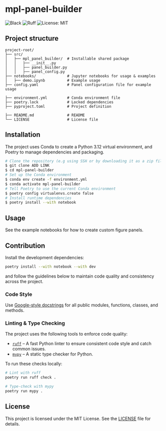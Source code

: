 # mpl-panel-builder

![Black](https://img.shields.io/badge/code%20style-black-000000.svg)
![Ruff](https://img.shields.io/badge/linter-ruff-0098db)
![License: MIT](https://img.shields.io/badge/License-MIT-yellow.svg)

## Project structure
```text
project-root/
├── src/
│   ├── mpl_panel_builder/  # Installable shared package
│   │   ├── __init__.py
│   │   ├── panel_builder.py
│   │   ├── panel_config.py
├── notebooks/              # Jupyter notebooks for usage & examples
│   ├── demo.ipynb          # Example usage
├── config.yaml             # Panel configuration file for example usage

├── environment.yml         # Conda environment file
├── poetry.lock             # Locked dependencies  
├── pyproject.toml          # Project definition

├── README.md               # README
└── LICENSE                 # License file
```

## Installation
The project uses Conda to create a Python 3.12 virtual environment, and Poetry to manage dependencies and packaging.

```bash
# Clone the repository (e.g using SSH or by downloading it as a zip file)
$ git clone ADD LINK
$ cd mpl-panel-builder
# Set up the Conda environment
$ conda env create -f environment.yml
$ conda activate mpl-panel-builder
# Tell Poetry to use the current Conda environment
$ poetry config virtualenvs.create false
# Install runtime dependencies
$ poetry install --with notebook
```

## Usage
See the example notebooks for how to create custom figure panels.

## Contribution
Install the development dependencies:
```bash
poetry install --with notebook --with dev
```
and follow the guidelines below to maintain code quality and consistency across the project.

### Code Style
Use [Google-style docstrings](https://google.github.io/styleguide/pyguide.html#38-comments-and-docstrings) for all public modules, functions, classes, and methods.

### Linting & Type Checking
The project uses the following tools to enforce code quality:

- [`ruff`](https://docs.astral.sh/ruff/) – A fast Python linter to ensure consistent code style and catch common issues.
- [`mypy`](https://mypy-lang.org/) – A static type checker for Python.

To run these checks locally:

```bash
# Lint with ruff
poetry run ruff check .

# Type-check with mypy
poetry run mypy .
```

## License

This project is licensed under the MIT License. See the [LICENSE](LICENSE) file for details.
